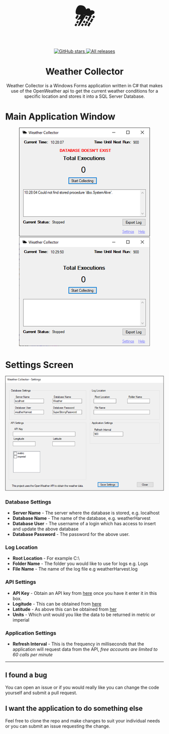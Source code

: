 <h1 align="center" style="font-size:80px">⛈</h1>


<p align="center">
    <a href="https://github.com/BonzaOwl/WeatherCollector/stargazers" target="_blank">
        <img alt="GitHub stars" src="https://img.shields.io/github/stars/BonzaOwl/WeatherCollector.svg" />
    </a>
    <a href="https://github.com/BonzaOwl/WeatherCollector/releases" target="_blank">
        <img alt="All releases" src="https://img.shields.io/github/downloads/BonzaOwl/WeatherCollector/total.svg" />
    </a>
</p>

<h1 align="center">Weather Collector</h1>

<p align="center">
Weather Collector is a Windows Forms application written in C# that makes use of the OpenWeather api to get the current weather conditions for a specific location and stores it into a SQL Server Database.
</p>

# Main Application Window

<p align="center">
<img src="assets\main-screen-nodb.png">
<img src="assets\main-screen.png">
</p>


# Settings Screen
<p align="center">
<img src="assets\settings-screen.png">
</p>

### Database Settings 

- **Server Name** - The server where the database is stored, e.g. localhost
- **Database Name** - The name of the database, e.g. weatherHarvest
- **Database User** - The username of a login which has access to insert and update the above database 
- **Database Password** - The password for the above user. 

### Log Location

- **Root Location** - For example C:\
- **Folder Name** - The folder you would like to use for logs e.g. Logs
- **File Name** - The name of the log file e.g weatherHarvest.log

### API Settings 

- **API Key** - Obtain an API key from [here](https://home.openweathermap.org/users/sign_up) once you have it enter it in this box.
- **Logitude** - This can be obtained from [here](https://www.latlong.net/)
- **Latitude** - As above this can be obtained from [her](https://www.latlong.net/)
- **Units** - Which unit would you like the data to be returned in metric or imperial

### Application Settings 

- **Refresh Interval** - This is the frequency in milliseconds that the application will request data from the API, *free accounts are limited to 60 calls per minute*

---

## I found a bug

You can open an issue or if you would really like you can change the code yourself and submit a pull request. 

## I want the application to do something else

Feel free to clone the repo and make changes to suit your individual needs or you can submit an issue requesting the change. 


